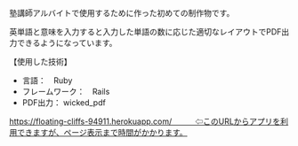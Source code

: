 塾講師アルバイトで使用するために作った初めての制作物です。

英単語と意味を入力すると入力した単語の数に応じた適切なレイアウトでPDF出力できるようになっています。

【使用した技術】
- 言語：　Ruby
- フレームワーク：　Rails
- PDF出力： wicked_pdf

https://floating-cliffs-94911.herokuapp.com/　　　⇦このURLからアプリを利用できますが、ページ表示まで時間がかかります。
